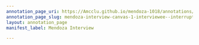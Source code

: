 ```yaml
---
annotation_page_uri: https://Amcclu.github.io/mendoza-1018/annotations/mendoza-interview-canvas-1-interviewee--interrupting--directness.json
annotation_page_slug: mendoza-interview-canvas-1-interviewee--interrupting--directness
layout: annotation_page
manifest_label: Mendoza Interview

---
```

